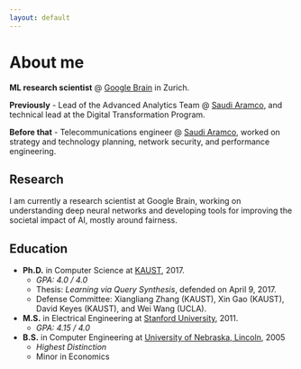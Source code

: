 ```yaml
---
layout: default
---
```


# About me

**ML research scientist** @ [Google Brain](https://research.google/teams/brain/) in Zurich. 

**Previously** - Lead of the Advanced Analytics Team @ [Saudi Aramco](https://www.aramco.com/), and technical lead at the Digital Transformation Program. 

**Before that** - Telecommunications engineer @ [Saudi Aramco](https://www.aramco.com/), worked on strategy and technology planning, network security, and performance engineering.

## Research

I am currently a research scientist at Google Brain, working on understanding deep neural networks and developing tools for improving the societal impact of AI, mostly around fairness.

## Education

- **Ph.D.** in Computer Science at [KAUST](https://www.kaust.edu.sa/), 2017.
  - _GPA: 4.0 / 4.0_
  - Thesis: _Learning via Query Synthesis_, defended on April 9, 2017.
  - Defense Committee: Xiangliang Zhang (KAUST), Xin Gao (KAUST), David Keyes (KAUST), and Wei Wang (UCLA).
- **M.S.** in Electrical Engineering at [Stanford University](https://www.stanford.edu/), 2011. 
  - _GPA: 4.15 / 4.0_
- **B.S.** in Computer Engineering at [University of Nebraska, Lincoln](https://www.unl.edu/), 2005 
  - _Highest Distinction_ 
  - Minor in Economics
